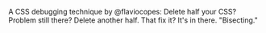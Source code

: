 A CSS debugging technique by @flaviocopes: Delete half your CSS? Problem still there? Delete another half. That fix it? It's in there. "Bisecting."
